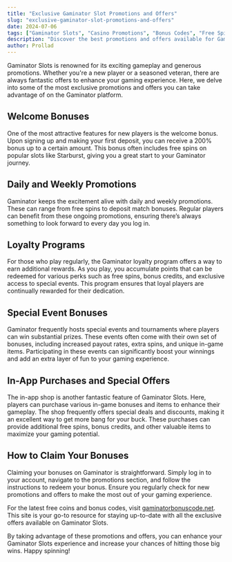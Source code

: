 ```yaml
---
title: "Exclusive Gaminator Slot Promotions and Offers"
slug: "exclusive-gaminator-slot-promotions-and-offers"
date: 2024-07-06
tags: ["Gaminator Slots", "Casino Promotions", "Bonus Codes", "Free Spins"]
description: "Discover the best promotions and offers available for Gaminator Slots, including exclusive bonus codes and free spins to enhance your gaming experience."
author: Prollad
---
```


Gaminator Slots is renowned for its exciting gameplay and generous promotions. Whether you're a new player or a seasoned veteran, there are always fantastic offers to enhance your gaming experience. Here, we delve into some of the most exclusive promotions and offers you can take advantage of on the Gaminator platform.

## Welcome Bonuses

One of the most attractive features for new players is the welcome bonus. Upon signing up and making your first deposit, you can receive a 200% bonus up to a certain amount. This bonus often includes free spins on popular slots like Starburst, giving you a great start to your Gaminator journey.

## Daily and Weekly Promotions

Gaminator keeps the excitement alive with daily and weekly promotions. These can range from free spins to deposit match bonuses. Regular players can benefit from these ongoing promotions, ensuring there’s always something to look forward to every day you log in.

## Loyalty Programs

For those who play regularly, the Gaminator loyalty program offers a way to earn additional rewards. As you play, you accumulate points that can be redeemed for various perks such as free spins, bonus credits, and exclusive access to special events. This program ensures that loyal players are continually rewarded for their dedication.

## Special Event Bonuses

Gaminator frequently hosts special events and tournaments where players can win substantial prizes. These events often come with their own set of bonuses, including increased payout rates, extra spins, and unique in-game items. Participating in these events can significantly boost your winnings and add an extra layer of fun to your gaming experience.

## In-App Purchases and Special Offers

The in-app shop is another fantastic feature of Gaminator Slots. Here, players can purchase various in-game bonuses and items to enhance their gameplay. The shop frequently offers special deals and discounts, making it an excellent way to get more bang for your buck. These purchases can provide additional free spins, bonus credits, and other valuable items to maximize your gaming potential.

## How to Claim Your Bonuses

Claiming your bonuses on Gaminator is straightforward. Simply log in to your account, navigate to the promotions section, and follow the instructions to redeem your bonus. Ensure you regularly check for new promotions and offers to make the most out of your gaming experience.

For the latest free coins and bonus codes, visit [gaminatorbonuscode.net](https://www.gaminatorbonuscode.net). This site is your go-to resource for staying up-to-date with all the exclusive offers available on Gaminator Slots.

By taking advantage of these promotions and offers, you can enhance your Gaminator Slots experience and increase your chances of hitting those big wins. Happy spinning!